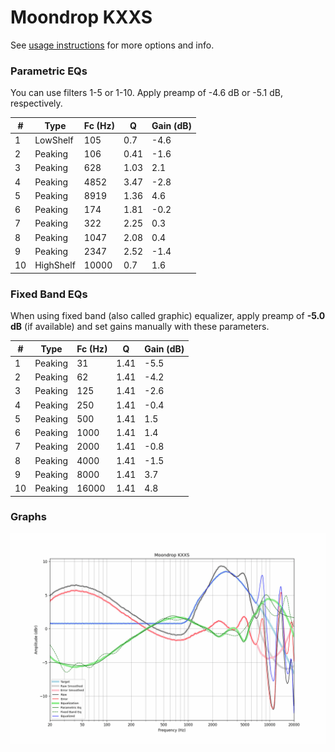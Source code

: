 # Moondrop KXXS
See [usage instructions](https://github.com/jaakkopasanen/AutoEq#usage) for more options and info.

### Parametric EQs
You can use filters 1-5 or 1-10. Apply preamp of -4.6 dB or -5.1 dB, respectively.

|   # | Type      |   Fc (Hz) |    Q |   Gain (dB) |
|-----|-----------|-----------|------|-------------|
|   1 | LowShelf  |       105 | 0.7  |        -4.6 |
|   2 | Peaking   |       106 | 0.41 |        -1.6 |
|   3 | Peaking   |       628 | 1.03 |         2.1 |
|   4 | Peaking   |      4852 | 3.47 |        -2.8 |
|   5 | Peaking   |      8919 | 1.36 |         4.6 |
|   6 | Peaking   |       174 | 1.81 |        -0.2 |
|   7 | Peaking   |       322 | 2.25 |         0.3 |
|   8 | Peaking   |      1047 | 2.08 |         0.4 |
|   9 | Peaking   |      2347 | 2.52 |        -1.4 |
|  10 | HighShelf |     10000 | 0.7  |         1.6 |

### Fixed Band EQs
When using fixed band (also called graphic) equalizer, apply preamp of **-5.0 dB** (if available) and set gains manually with these parameters.

|   # | Type    |   Fc (Hz) |    Q |   Gain (dB) |
|-----|---------|-----------|------|-------------|
|   1 | Peaking |        31 | 1.41 |        -5.5 |
|   2 | Peaking |        62 | 1.41 |        -4.2 |
|   3 | Peaking |       125 | 1.41 |        -2.6 |
|   4 | Peaking |       250 | 1.41 |        -0.4 |
|   5 | Peaking |       500 | 1.41 |         1.5 |
|   6 | Peaking |      1000 | 1.41 |         1.4 |
|   7 | Peaking |      2000 | 1.41 |        -0.8 |
|   8 | Peaking |      4000 | 1.41 |        -1.5 |
|   9 | Peaking |      8000 | 1.41 |         3.7 |
|  10 | Peaking |     16000 | 1.41 |         4.8 |

### Graphs
![](./Moondrop%20KXXS.png)
